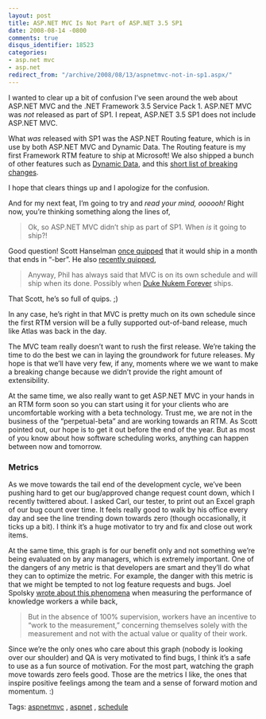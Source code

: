 ```yaml
---
layout: post
title: ASP.NET MVC Is Not Part of ASP.NET 3.5 SP1
date: 2008-08-14 -0800
comments: true
disqus_identifier: 18523
categories:
- asp.net mvc
- asp.net
redirect_from: "/archive/2008/08/13/aspnetmvc-not-in-sp1.aspx/"
---
```


I wanted to clear up a bit of confusion I’ve seen around the web about
ASP.NET MVC and the .NET Framework 3.5 Service Pack 1. ASP.NET MVC was
*not* released as part of SP1. I repeat, ASP.NET 3.5 SP1 does not
include ASP.NET MVC.

What *was* released with SP1 was the ASP.NET Routing feature, which is
in use by both ASP.NET MVC and Dynamic Data. The Routing feature is my
first Framework RTM feature to ship at Microsoft! We also shipped a
bunch of other features such as [Dynamic
Data](http://blogs.msdn.com/scothu/archive/2008/08/11/dynamic-data-rtm-is-released.aspx "Dynamic Data"),
and this [short list of breaking
changes](http://www.mostlylucid.net/archive/2008/08/14/know-issues--breaking-changes-in-asp.net-3.5-sp1.aspx "Breaking Changes in ASP.NET 3.5 SP1").

I hope that clears things up and I apologize for the confusion.

And for my next feat, I’m going to try and *read your mind, oooooh!*
Right now, you’re thinking something along the lines of,

> Ok, so ASP.NET MVC didn’t ship as part of SP1. When *is* it going to
> ship?!

Good question! Scott Hanselman [once
quipped](http://www.hanselman.com/blog/ASPNETMVCPreview4UsingAjaxAndAjaxForm.aspx#c40bae1e-c243-49dc-a172-41bca9e3edd9 "Quip")
that it would ship in a month that ends in “-ber”. He also [recently
quipped](http://www.hanselman.com/blog/HiddenGemsNotTheSameOld35SP1Post.aspx "Not the same old 3.5 SP1 Post"),

> Anyway, Phil has always said that MVC is on its own schedule and will
> ship when its done. Possibly when [Duke Nukem
> Forever](http://en.wikipedia.org/wiki/Duke_Nukem_Forever "Duke Nukem Forever on Wikipedia")
> ships.

That Scott, he’s so full of quips. ;)

In any case, he’s right in that MVC is pretty much on its own schedule
since the first RTM version will be a fully supported out-of-band
release, much like Atlas was back in the day.

The MVC team really doesn’t want to rush the first release. We’re taking
the time to do the best we can in laying the groundwork for future
releases. My hope is that we’ll have very few, if any, moments where we
we want to make a breaking change because we didn’t provide the right
amount of extensibility.

At the same time, we also really want to get ASP.NET MVC in your hands
in an RTM form soon so you can start using it for your clients who are
uncomfortable working with a beta technology. Trust me, we are not in
the business of the “perpetual-beta” and are working towards an RTM. As
Scott pointed out, our hope is to get it out before the end of the year.
But as most of you know about how software scheduling works, anything
can happen between now and tomorrow.

### Metrics

As we move towards the tail end of the development cycle, we’ve been
pushing hard to get our bug/approved change request count down, which I
recently twittered about. I asked Carl, our tester, to print out an
Excel graph of our bug count over time. It feels really good to walk by
his office every day and see the line trending down towards zero (though
occasionally, it ticks up a bit). I think it’s a huge motivator to try
and fix and close out work items.

At the same time, this graph is for our benefit only and not something
we’re being evaluated on by any managers, which is extremely important.
One of the dangers of any metric is that developers are smart and
they’ll do what they can to optimize the metric. For example, the danger
with this metric is that we might be tempted to not log feature requests
and bugs. Joel Spolsky [wrote about this
phenomena](http://www.joelonsoftware.com/news/20020715.html "Metrics")
when measuring the performance of knowledge workers a while back,

> But in the absence of 100% supervision, workers have an incentive to
> “work to the measurement,” concerning themselves solely with the
> measurement and not with the actual value or quality of their work.

Since we’re the only ones who care about this graph (nobody is looking
over our shoulder) and QA is very motivated to find bugs, I think it’s a
safe to use as a fun source of motivation. For the most part, watching
the graph move towards zero feels good. Those are the metrics I like,
the ones that inspire positive feelings among the team and a sense of
forward motion and momentum. :)

Tags: [aspnetmvc](http://technorati.com/tags/aspnetmvc/ "aspnetmvc tag")
, [aspnet](http://technorati.com/tags/aspnet/ "aspnet tag") ,
[schedule](http://technorati.com/tags/schedule/ "schedule tag")

